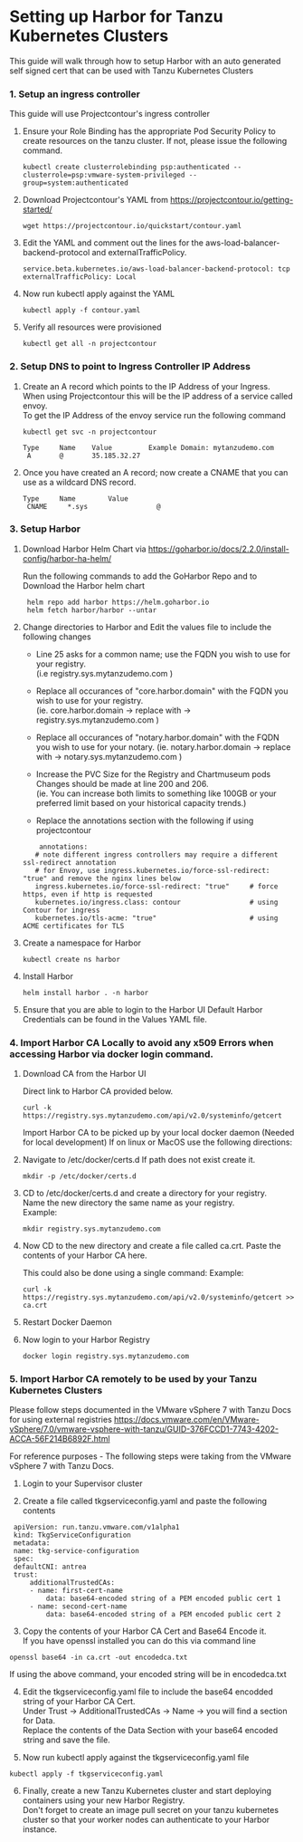 # Setting up Harbor for Tanzu Kubernetes Clusters 
This guide will walk through how to setup Harbor with an auto generated self signed cert that can be used with Tanzu Kubernetes Clusters 

### 1. Setup an ingress controller 
  This guide will use Projectcontour's ingress controller 

1. Ensure your Role Binding has the appropriate Pod Security Policy to create resources on the tanzu cluster. 
   If not, please issue the following command.   
   ```
   kubectl create clusterrolebinding psp:authenticated --clusterrole=psp:vmware-system-privileged --group=system:authenticated
   ```

2. Download Projectcontour's YAML from https://projectcontour.io/getting-started/
   ```
   wget https://projectcontour.io/quickstart/contour.yaml
   ```

3. Edit the YAML and comment out the lines for the aws-load-balancer-backend-protocol and externalTrafficPolicy. 
   
    ```
    service.beta.kubernetes.io/aws-load-balancer-backend-protocol: tcp
    externalTrafficPolicy: Local
    ```

4. Now run kubectl apply against the YAML 
    ```
    kubectl apply -f contour.yaml
    ```

5. Verify all  resources were provisioned
    ```
    kubectl get all -n projectcontour 
    ```

### 2. Setup DNS to point to Ingress Controller IP Address 

1. Create an A record which points to the IP Address of your Ingress.  
   When using Projectcontour this will be the IP address of a service called envoy.   
   To get the IP Address of the envoy service run the following command

   ```
   kubectl get svc -n projectcontour
   ```
   
   ```
   Type	    Name	Value	      Example Domain: mytanzudemo.com
    A	    @	    35.185.32.27 
   ```

   
2. Once you have created an A record; now create a CNAME that you can use as a wildcard DNS record.   
   ```
   Type	    Name	    Value	
    CNAME     *.sys                 @ 
   ```

### 3. Setup Harbor 

1. Download Harbor Helm Chart via https://goharbor.io/docs/2.2.0/install-config/harbor-ha-helm/
   
   Run the following commands to add the GoHarbor Repo and to Download the Harbor helm chart 
   ```
    helm repo add harbor https://helm.goharbor.io
    helm fetch harbor/harbor --untar
   ```

2. Change directories to Harbor and Edit the values file to include the following changes 

   * Line 25 asks for a common name; use the FQDN you wish to use for your registry.   
     (i.e registry.sys.mytanzudemo.com )

   * Replace all occurances of "core.harbor.domain" with the FQDN you wish to use for your registry.  
   (ie. core.harbor.domain -> replace with -> registry.sys.mytanzudemo.com )

   * Replace all occurances of "notary.harbor.domain" with the FQDN you wish to use for your notary. 
   (ie. notary.harbor.domain -> replace with -> notary.sys.mytanzudemo.com )

   * Increase the PVC Size for the Registry and Chartmuseum pods 
     Changes should be made at line 200 and 206.  
     (ie. You can increase both limits to something like 100GB or your preferred limit based on your historical capacity trends.)

   * Replace the annotations section with the following if using projectcontour 

   ```
       annotations:
      # note different ingress controllers may require a different ssl-redirect annotation
      # for Envoy, use ingress.kubernetes.io/force-ssl-redirect: "true" and remove the nginx lines below
      ingress.kubernetes.io/force-ssl-redirect: "true"     # force https, even if http is requested
      kubernetes.io/ingress.class: contour                 # using Contour for ingress
      kubernetes.io/tls-acme: "true"                       # using ACME certificates for TLS
   ```

3. Create a namespace for Harbor 
   ```
   kubectl create ns harbor 
   ```
   
4. Install Harbor 
   ```
   helm install harbor . -n harbor 
   ```

5. Ensure that you are able to login to the Harbor UI 
   Default Harbor Credentials can be found in the Values YAML file. 


### 4. Import Harbor CA Locally to avoid any x509 Errors when accessing Harbor via docker login command.   
1. Download CA from the Harbor UI 
   
   Direct link to Harbor CA provided below.   
   ```
   curl -k https://registry.sys.mytanzudemo.com/api/v2.0/systeminfo/getcert
   ```

   Import Harbor CA to be picked up by your local docker daemon (Needed for local development)
   If on linux or MacOS use the following directions: 

2. Navigate to /etc/docker/certs.d
    If path does not exist create it. 
    ```
    mkdir -p /etc/docker/certs.d
    ```

3. CD to /etc/docker/certs.d and create a directory for your registry.  
    Name the new directory the same name as your registry.  
    Example: 
    ```
    mkdir registry.sys.mytanzudemo.com
    ```

3. Now CD to the new directory and create a file called ca.crt.
    Paste the contents of your Harbor CA here. 

    This could also be done using a single command: 
    Example:  
    ```
    curl -k https://registry.sys.mytanzudemo.com/api/v2.0/systeminfo/getcert >> ca.crt
    ```

4. Restart Docker Daemon 

5. Now login to your Harbor Registry 
   ```
   docker login registry.sys.mytanzudemo.com
   ```

### 5. Import Harbor CA remotely to be used by your Tanzu Kubernetes Clusters
   Please follow steps documented in the VMware vSphere 7 with Tanzu Docs for using external registries 
   https://docs.vmware.com/en/VMware-vSphere/7.0/vmware-vsphere-with-tanzu/GUID-376FCCD1-7743-4202-ACCA-56F214B6892F.html

   For reference purposes -  The following steps were taking from the VMware vSphere 7 with Tanzu Docs. 
   1. Login to your Supervisor cluster 

   2. Create a file called tkgserviceconfig.yaml and paste the following contents 

   ```
    apiVersion: run.tanzu.vmware.com/v1alpha1
    kind: TkgServiceConfiguration
    metadata:
    name: tkg-service-configuration
    spec:
    defaultCNI: antrea
    trust:
        additionalTrustedCAs:
        - name: first-cert-name
            data: base64-encoded string of a PEM encoded public cert 1
        - name: second-cert-name
            data: base64-encoded string of a PEM encoded public cert 2
   ```

   3. Copy the contents of your Harbor CA Cert and Base64 Encode it.   
      If you have openssl installed you can do this via command line 
      
   ```
   openssl base64 -in ca.crt -out encodedca.txt
   ``` 
   If using the above command, your encoded string will be in encodedca.txt 

   4. Edit the tkgserviceconfig.yaml file to include the base64 encodded string of your Harbor CA Cert.   
      Under Trust -> AdditionalTrustedCAs -> Name -> you will find a section for Data.   
      Replace the contents of the Data Section with your base64 encoded string and save the file.  

   5. Now run kubectl apply against the tkgserviceconfig.yaml file

   ```
   kubectl apply -f tkgserviceconfig.yaml 
   ```

   6. Finally, create a new Tanzu Kubernetes cluster and start deploying containers using your new Harbor Registry.  
      Don't forget to create an image pull secret on your tanzu kubernetes cluster so that your worker nodes can authenticate to your Harbor instance.  
   
